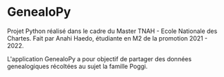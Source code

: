 # GenealoPy

Projet Python réalisé dans le cadre du Master TNAH - Ecole Nationale des Chartes. Fait par Anahi Haedo, étudiante en M2 de la promotion 2021 - 2022.

L'application GenealoPy a pour objectif de partager des données genealogiques récoltées au sujet la famille Poggi. 


